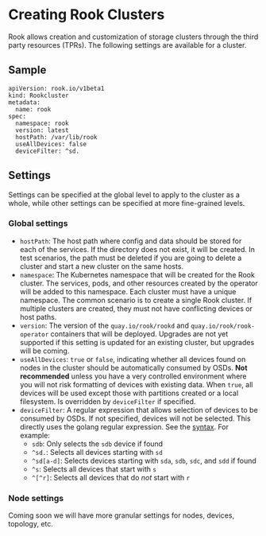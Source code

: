 # Creating Rook Clusters
Rook allows creation and customization of storage clusters through the third party resources (TPRs). The following settings are available
for a cluster.

## Sample
```
apiVersion: rook.io/v1beta1
kind: Rookcluster
metadata:
  name: rook
spec:
  namespace: rook
  version: latest
  hostPath: /var/lib/rook
  useAllDevices: false
  deviceFilter: ^sd.
```

## Settings
Settings can be specified at the global level to apply to the cluster as a whole, while other settings can be specified at more fine-grained levels.

### Global settings
- `hostPath`: The host path where config and data should be stored for each of the services. If the directory does not exist, it will be created. In test scenarios, the path must be deleted if you are going to delete a cluster and start a new cluster on the same hosts.
- `namespace`: The Kubernetes namespace that will be created for the Rook cluster. The services, pods, and other resources created by the operator will be added to this namespace. Each cluster must have a unique namespace. The common scenario is to create a single Rook cluster. If multiple clusters are created, they must not have conflicting devices or host paths.
- `version`: The version of the `quay.io/rook/rookd` and `quay.io/rook/rook-operator` containers that will be deployed. Upgrades are not yet supported if this setting is updated for an existing cluster, but upgrades will be coming.
- `useAllDevices`: `true` or `false`, indicating whether all devices found on nodes in the cluster should be automatically consumed by OSDs. **Not recommended** unless you have a very controlled environment where you will not risk formatting of devices with existing data. When `true`, all devices will be used except those with partitions created or a local filesystem. Is overridden by `deviceFilter` if specified.
- `deviceFilter`: A regular expression that allows selection of devices to be consumed by OSDs. If not specified, devices will not be selected. This directly uses the golang regular expression. See the [syntax](https://golang.org/pkg/regexp/syntax/). For example:
   - `sdb`: Only selects the `sdb` device if found
   - `^sd.`: Selects all devices starting with `sd`
   - `^sd[a-d]`: Selects devices starting with `sda`, `sdb`, `sdc`, and `sdd` if found
   - `^s`: Selects all devices that start with `s`
   - `^[^r]`: Selects all devices that do *not* start with `r`

### Node settings
Coming soon we will have more granular settings for nodes, devices, topology, etc.